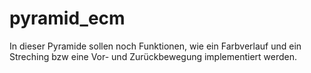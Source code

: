 # pyramid_ecm
In dieser Pyramide sollen noch Funktionen, wie ein Farbverlauf und ein Streching bzw eine Vor- und Zurückbewegung implementiert werden.
